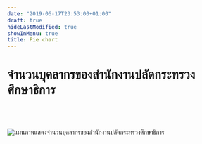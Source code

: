 ```yaml
---
date: "2019-06-17T23:53:00+01:00"
draft: true
hideLastModified: true
showInMenu: true
title: Pie chart
---
```


# จำนวนบุคลากรของสำนักงานปลัดกระทรวงศึกษาธิการ
\
\
\
![แผนภาพแสดงจำนวนบุคลากรของสำนักงานปลัดกระทรวงศึกษาธิการ](/Users/nimkatavut/Documents/HR3/RawiwanHR3/images/Picture1.jpg)